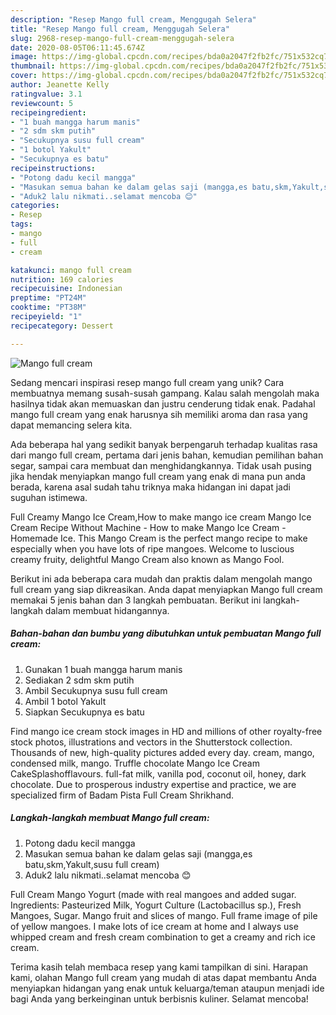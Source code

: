 ```yaml
---
description: "Resep Mango full cream, Menggugah Selera"
title: "Resep Mango full cream, Menggugah Selera"
slug: 2968-resep-mango-full-cream-menggugah-selera
date: 2020-08-05T06:11:45.674Z
image: https://img-global.cpcdn.com/recipes/bda0a2047f2fb2fc/751x532cq70/mango-full-cream-foto-resep-utama.jpg
thumbnail: https://img-global.cpcdn.com/recipes/bda0a2047f2fb2fc/751x532cq70/mango-full-cream-foto-resep-utama.jpg
cover: https://img-global.cpcdn.com/recipes/bda0a2047f2fb2fc/751x532cq70/mango-full-cream-foto-resep-utama.jpg
author: Jeanette Kelly
ratingvalue: 3.1
reviewcount: 5
recipeingredient:
- "1 buah mangga harum manis"
- "2 sdm skm putih"
- "Secukupnya susu full cream"
- "1 botol Yakult"
- "Secukupnya es batu"
recipeinstructions:
- "Potong dadu kecil mangga"
- "Masukan semua bahan ke dalam gelas saji (mangga,es batu,skm,Yakult,susu full cream)"
- "Aduk2 lalu nikmati..selamat mencoba 😊"
categories:
- Resep
tags:
- mango
- full
- cream

katakunci: mango full cream 
nutrition: 169 calories
recipecuisine: Indonesian
preptime: "PT24M"
cooktime: "PT38M"
recipeyield: "1"
recipecategory: Dessert

---
```



![Mango full cream](https://img-global.cpcdn.com/recipes/bda0a2047f2fb2fc/751x532cq70/mango-full-cream-foto-resep-utama.jpg)

Sedang mencari inspirasi resep mango full cream yang unik? Cara membuatnya memang susah-susah gampang. Kalau salah mengolah maka hasilnya tidak akan memuaskan dan justru cenderung tidak enak. Padahal mango full cream yang enak harusnya sih memiliki aroma dan rasa yang dapat memancing selera kita.

Ada beberapa hal yang sedikit banyak berpengaruh terhadap kualitas rasa dari mango full cream, pertama dari jenis bahan, kemudian pemilihan bahan segar, sampai cara membuat dan menghidangkannya. Tidak usah pusing jika hendak menyiapkan mango full cream yang enak di mana pun anda berada, karena asal sudah tahu triknya maka hidangan ini dapat jadi suguhan istimewa.

Full Creamy Mango Ice Cream,How to make mango ice cream Mango Ice Cream Recipe Without Machine - How to make Mango Ice Cream - Homemade Ice. This Mango Cream is the perfect mango recipe to make especially when you have lots of ripe mangoes. Welcome to luscious creamy fruity, delightful Mango Cream also known as Mango Fool.


Berikut ini ada beberapa cara mudah dan praktis dalam mengolah mango full cream yang siap dikreasikan. Anda dapat menyiapkan Mango full cream memakai 5 jenis bahan dan 3 langkah pembuatan. Berikut ini langkah-langkah dalam membuat hidangannya.

<!--inarticleads1-->

##### Bahan-bahan dan bumbu yang dibutuhkan untuk pembuatan Mango full cream:

1. Gunakan 1 buah mangga harum manis
1. Sediakan 2 sdm skm putih
1. Ambil Secukupnya susu full cream
1. Ambil 1 botol Yakult
1. Siapkan Secukupnya es batu


Find mango ice cream stock images in HD and millions of other royalty-free stock photos, illustrations and vectors in the Shutterstock collection. Thousands of new, high-quality pictures added every day. cream, mango, condensed milk, mango. Truffle chocolate Mango Ice Cream CakeSplashofflavours. full-fat milk, vanilla pod, coconut oil, honey, dark chocolate. Due to prosperous industry expertise and practice, we are specialized firm of Badam Pista Full Cream Shrikhand. 

<!--inarticleads2-->

##### Langkah-langkah membuat Mango full cream:

1. Potong dadu kecil mangga
1. Masukan semua bahan ke dalam gelas saji (mangga,es batu,skm,Yakult,susu full cream)
1. Aduk2 lalu nikmati..selamat mencoba 😊


Full Cream Mango Yogurt (made with real mangoes and added sugar. Ingredients: Pasteurized Milk, Yogurt Culture (Lactobacillus sp.), Fresh Mangoes, Sugar. Mango fruit and slices of mango. Full frame image of pile of yellow mangoes. I make lots of ice cream at home and I always use whipped cream and fresh cream combination to get a creamy and rich ice cream. 

Terima kasih telah membaca resep yang kami tampilkan di sini. Harapan kami, olahan Mango full cream yang mudah di atas dapat membantu Anda menyiapkan hidangan yang enak untuk keluarga/teman ataupun menjadi ide bagi Anda yang berkeinginan untuk berbisnis kuliner. Selamat mencoba!

